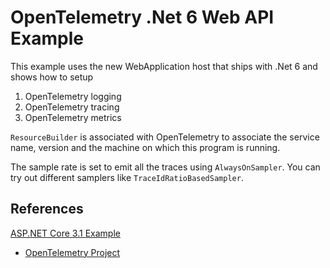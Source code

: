 # OpenTelemetry .Net 6  Web API Example

This example uses the new WebApplication host that ships with .Net 6
and shows how to setup

1. OpenTelemetry logging
2. OpenTelemetry tracing
3. OpenTelemetry metrics

`ResourceBuilder` is associated with OpenTelemetry to associate the
service name, version and the machine on which this program is running.

The sample rate is set to emit all the traces using `AlwaysOnSampler`.
You can try out different samplers like `TraceIdRatioBasedSampler`.

## References

[ASP.NET Core 3.1 Example](https://github.com/open-telemetry/opentelemetry-dotnet/tree/2aa816314cf3f3b73d6e343b4ffeb608dd4b60af/examples/AspNetCore)
* [OpenTelemetry Project](https://opentelemetry.io/)
